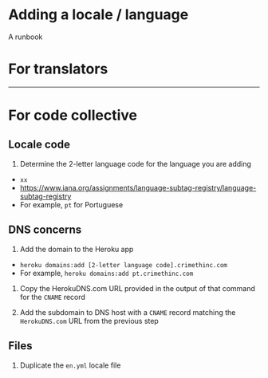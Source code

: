 # Adding a locale / language

A runbook


# For translators

***

# For code collective

## Locale code

1. Determine the 2-letter language code for the language you are adding
  - `xx`
  - https://www.iana.org/assignments/language-subtag-registry/language-subtag-registry
  - For example, `pt` for Portuguese

## DNS concerns

1. Add the domain to the Heroku app
  - `heroku domains:add [2-letter language code].crimethinc.com`
  - For example, `heroku domains:add pt.crimethinc.com`

1. Copy the HerokuDNS.com URL provided in the output of that command for the `CNAME` record

1. Add the subdomain to DNS host with a `CNAME` record matching the `HerokuDNS.com` URL from the previous step

## Files

1. Duplicate the `en.yml` locale file
